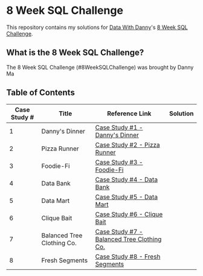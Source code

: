 # 8 Week SQL Challenge
This repository contains my solutions for [Data With Danny](https://www.datawithdanny.com/)'s [8 Week SQL Challenge](https://8weeksqlchallenge.com/).

## What is the 8 Week SQL Challenge?
The 8 Week SQL Challenge (#8WeekSQLChallenge) was brought by Danny Ma 

## Table of Contents
Case Study # | Title | Reference Link | Solution
------------ | ----- | -------------- | --------
1 | Danny's Dinner | [Case Study #1 - Danny's Dinner](https://8weeksqlchallenge.com/case-study-1/) |
2 | Pizza Runner | [Case Study #2 - Pizza Runner](https://8weeksqlchallenge.com/case-study-2/) |
3 | Foodie-Fi | [Case Study #3 - Foodie-Fi](https://8weeksqlchallenge.com/case-study-3/) |
4 | Data Bank | [Case Study #4 - Data Bank](https://8weeksqlchallenge.com/case-study-4/) |
5 | Data Mart | [Case Study #5 - Data Mart](https://8weeksqlchallenge.com/case-study-5/) |
6 | Clique Bait | [Case Study #6 - Clique Bait](https://8weeksqlchallenge.com/case-study-6/) |
7 | Balanced Tree Clothing Co. | [Case Study #7 - Balanced Tree Clothing Co.](https://8weeksqlchallenge.com/case-study-7/) |
8 | Fresh Segments | [Case Study #8 - Fresh Segments](https://8weeksqlchallenge.com/case-study-8/) |
